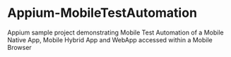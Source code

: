 # Appium-MobileTestAutomation
Appium sample project demonstrating Mobile Test Automation of a Mobile Native App, Mobile Hybrid App and WebApp accessed within a Mobile Browser
